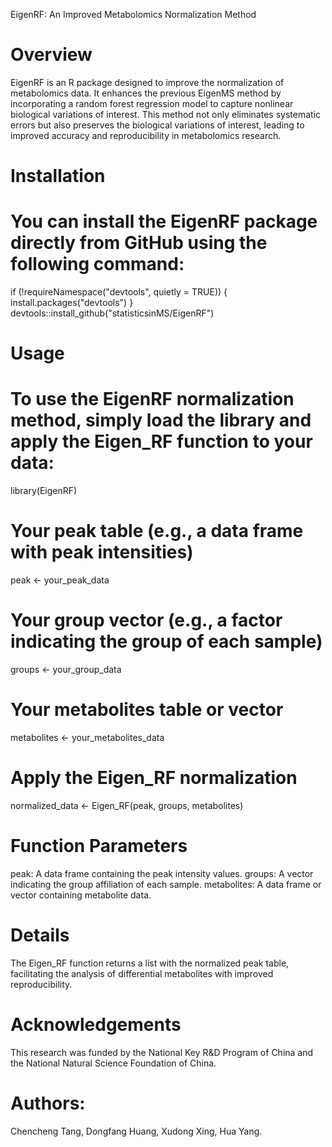EigenRF: An Improved Metabolomics Normalization Method

# Overview
EigenRF is an R package designed to improve the normalization of metabolomics data. It enhances the previous EigenMS method by incorporating a random forest regression model to capture nonlinear biological variations of interest. This method not only eliminates systematic errors but also preserves the biological variations of interest, leading to improved accuracy and reproducibility in metabolomics research.

# Installation
# You can install the EigenRF package directly from GitHub using the following command:

if (!requireNamespace("devtools", quietly = TRUE)) {
  install.packages("devtools")
}
devtools::install_github("statisticsinMS/EigenRF")

# Usage
# To use the EigenRF normalization method, simply load the library and apply the Eigen_RF function to your data:

library(EigenRF)

# Your peak table (e.g., a data frame with peak intensities)
peak <- your_peak_data

# Your group vector (e.g., a factor indicating the group of each sample)
groups <- your_group_data

# Your metabolites table or vector
metabolites <- your_metabolites_data

# Apply the Eigen_RF normalization
normalized_data <- Eigen_RF(peak, groups, metabolites)

# Function Parameters
peak: A data frame containing the peak intensity values.
groups: A vector indicating the group affiliation of each sample.
metabolites: A data frame or vector containing metabolite data.

# Details
The Eigen_RF function returns a list with the normalized peak table, facilitating the analysis of differential metabolites with improved reproducibility.

# Acknowledgements
This research was funded by the National Key R&D Program of China and the National Natural Science Foundation of China.

# Authors:
Chencheng Tang, Dongfang Huang, Xudong Xing, Hua Yang.

